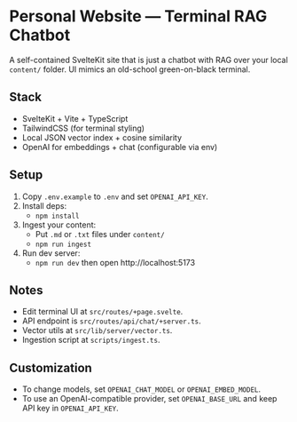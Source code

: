 # Personal Website — Terminal RAG Chatbot

A self-contained SvelteKit site that is just a chatbot with RAG over your local `content/` folder. UI mimics an old-school green-on-black terminal.

## Stack

- SvelteKit + Vite + TypeScript
- TailwindCSS (for terminal styling)
- Local JSON vector index + cosine similarity
- OpenAI for embeddings + chat (configurable via env)

## Setup

1. Copy `.env.example` to `.env` and set `OPENAI_API_KEY`.
2. Install deps:
   - `npm install`
3. Ingest your content:
   - Put `.md` or `.txt` files under `content/`
   - `npm run ingest`
4. Run dev server:
   - `npm run dev` then open http://localhost:5173

## Notes

- Edit terminal UI at `src/routes/+page.svelte`.
- API endpoint is `src/routes/api/chat/+server.ts`.
- Vector utils at `src/lib/server/vector.ts`.
- Ingestion script at `scripts/ingest.ts`.

## Customization

- To change models, set `OPENAI_CHAT_MODEL` or `OPENAI_EMBED_MODEL`.
- To use an OpenAI-compatible provider, set `OPENAI_BASE_URL` and keep API key in `OPENAI_API_KEY`.
